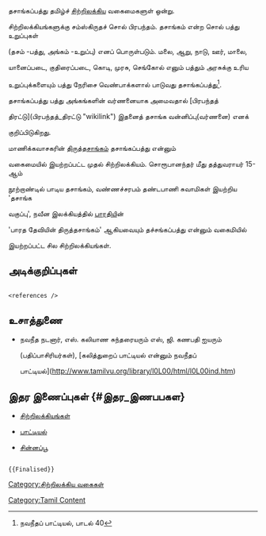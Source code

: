 தசாங்கப்பத்து தமிழ்ச் [சிற்றிலக்கிய](சிற்றிலக்கியங்கள் "wikilink") வகைமைகளுள் ஒன்று.
சிற்றிலக்கியங்களுக்கு சம்ஸ்கிருதச் சொல் பிரபந்தம். தசாங்கம் என்ற சொல் பத்து உறுப்புகள்
(தசம் -பத்து, அங்கம் -உறுப்பு) எனப் பொருள்படும். மலை, ஆறு, நாடு, ஊர், மாலை,
யானைப்படை, குதிரைப்படை, கொடி, முரசு, செங்கோல் எனும் பத்தும் அரசுக்கு உரிய
உறுப்புக்களையும் பத்து நேரிசை வெண்பாக்களால் பாடுவது தசாங்கப்பத்து[^1].

தசாங்கப்பத்து பத்து அங்கங்களின் வர்ணனையாக அமைவதால் [பிரபந்தத்
திரட்டு](பிரபந்தத்_திரட்டு "wikilink") இதனைத் தசாங்க வன்னிப்பு(வர்ணனை) எனக்
குறிப்பிடுகிறது.

மாணிக்கவாசகரின் [திருத்தசாங்கம்](திருத்தசாங்கம் "wikilink") தசாங்கப்பத்து என்னும்
வகைமையில் இயற்றப்பட்ட முதல் சிற்றிலக்கியம். சொரூபானந்தர் மீது தத்துவராயர் 15-ஆம்
நூற்றாண்டில் பாடிய தசாங்கம், வண்ணச்சரபம் தண்டபாணி சுவாமிகள் இயற்றிய \'தசாங்க
வகுப்பு\', நவீன இலக்கியத்தில் [பாரதிய](சி.சுப்ரமணிய_பாரதியார் "wikilink")ின்
\'பாரத தேவியின் திருத்தசாங்கம்\' ஆகியவையும் தச்சங்கப்பத்து என்னும் வகைமியில்
இயற்றப்பட்ட சில சிற்றிலக்கியங்கள்.

## அடிக்குறிப்புகள்

```{=html}
<references />
```
## உசாத்துணை

-   நவநீத நடனார், எஸ். கலியாண சுந்தரையரும் எஸ், ஜி. கணபதி ஐயரும்
    (பதிப்பாசிரியர்கள்), [கலித்துறைப் பாட்டியல் என்னும் நவநீதப்
    பாட்டியல்](http://www.tamilvu.org/library/l0L00/html/l0L00ind.htm)

## இதர இணைப்புகள் {#இதர_இணபபகள}

-   [சிற்றிலக்கியங்கள்](சிற்றிலக்கியங்கள் "wikilink")
-   [பாட்டியல்](பாட்டியல் "wikilink")
-   [சின்னப்பூ](சின்னப்பூ "wikilink")

```{=mediawiki}
{{Finalised}}
```
[Category:சிற்றிலக்கிய வகைகள்](Category:சிற்றிலக்கிய_வகைகள் "wikilink")
[Category:Tamil Content](Category:Tamil_Content "wikilink")

[^1]: நவநீதப் பாட்டியல், பாடல் 40
